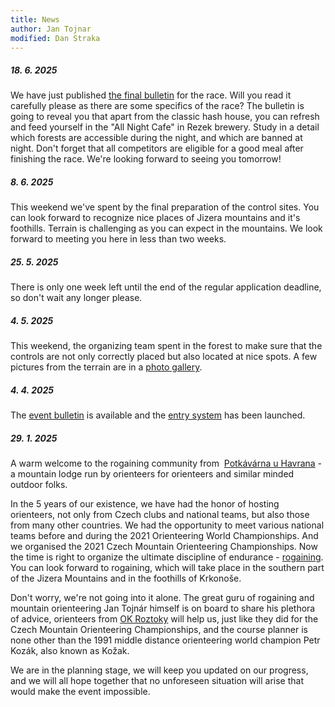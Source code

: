 ```yaml
---
title: News
author: Jan Tojnar
modified: Dan Straka
---
```

##### 18. 6. 2025
We have just published [the final bulletin](/files/Final_Bulletin_CZRC_2025.pdf) for the race. Will you read it carefully please as there are some specifics of the race? The bulletin is going to reveal you that apart from the classic hash house, you can refresh and feed yourself in the "All Night Cafe" in Rezek brewery. Study in a detail which forests are accessible during the night, and which are banned at night. Don't forget that all competitors are eligible for a good meal after finishing the race. We're looking forward to seeing you tomorrow!

##### 8. 6. 2025
This weekend we've spent by the final preparation of the control sites. You can look forward to recognize nice places of Jizera mountains and it's foothills. Terrain is challenging as you can expect in the mountains. We look forward to meeting you here in less than two weeks.

##### 25. 5. 2025
There is only one week left until the end of the regular application deadline, so don't wait any longer please.

##### 4. 5. 2025
This weekend, the organizing team spent in the forest to make sure that the controls are not only correctly placed but also located at nice spots. A few pictures from the terrain are in a [photo gallery](photos.html). 

##### 4. 4. 2025
The [event bulletin](/en/bulletin.html) is available and the [entry system](https://entries.mcr2025.rogaining.cz/en/) has been launched.

##### 29. 1. 2025
A warm welcome to the rogaining community from &nbsp;[Potkávárna u Havrana](https://www.potkavarnauhavrana.cz/) - a mountain lodge run by orienteers for orienteers and similar minded outdoor folks.

In the 5 years of our existence, we have had the honor of hosting orienteers, not only from Czech clubs and national teams, but also those from many other countries. We had the opportunity to meet various national teams before and during the 2021 Orienteering World Championships. And we organised the 2021 Czech Mountain Orienteering Championships. Now the time is right to organize the ultimate discipline of endurance - [rogaining](https://en.wikipedia.org/wiki/Rogaining).
You can look forward to rogaining, which will take place in the southern part of the Jizera Mountains and in the foothills of Krkonoše.

Don't worry, we're not going into it alone. The great guru of rogaining and mountain orienteering Jan Tojnár himself is on board to share his plethora of advice, orienteers from&nbsp;[OK Roztoky](http://roz.ini.cz/) will help us, just like they did for the Czech Mountain Orienteering Championships, and the course planner is none other than the 1991 middle distance orienteering world champion Petr Kozák, also known as Kožak.

We are in the planning stage, we will keep you updated on our progress, and we will all hope together that no unforeseen situation will arise that would make the event impossible.